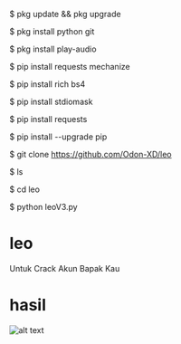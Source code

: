 $ pkg update && pkg upgrade

$ pkg install python git

$ pkg install play-audio

$ pip install requests mechanize

$ pip install rich bs4

$ pip install stdiomask

$ pip install requests

$ pip install --upgrade pip

$ git clone https://github.com/Odon-XD/leo

$ ls

$ cd leo

$ python leoV3.py

# leo
Untuk Crack Akun Bapak Kau 

# hasil
![alt text](?raw=true)
